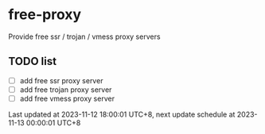 
# free-proxy
Provide free ssr / trojan / vmess proxy servers


## TODO list
- [ ] add free ssr proxy server
- [ ] add free trojan proxy server
- [ ] add free vmess proxy server

Last updated at 2023-11-12 18:00:01 UTC+8, next update schedule at 2023-11-13 00:00:01 UTC+8

